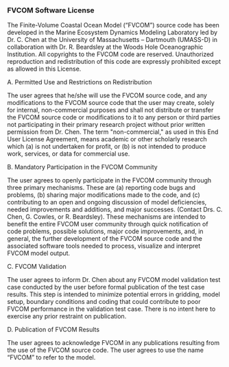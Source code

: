 ### FVCOM Software License

The Finite-Volume Coastal Ocean Model (“FVCOM”) source code has been developed in the Marine Ecosystem Dynamics Modeling Laboratory led by Dr. C. Chen at the University of Massachusetts – Dartmouth (UMASS-D) in collaboration with Dr. R. Beardsley at the Woods Hole Oceanographic Institution. All copyrights to the FVCOM code are reserved. Unauthorized reproduction and redistribution of this code are expressly prohibited except as allowed in this License.

A. Permitted Use and Restrictions on Redistribution

The user agrees that he/she will use the FVCOM source code, and any modifications to the FVCOM source code that the user may create, solely for internal, non-commercial purposes and shall not distribute or transfer the FVCOM source code or modifications to it to any person or third parties not participating in their primary research project without prior written permission from Dr. Chen. The term "non-commercial," as used in this End User License Agreement, means academic or other scholarly research which (a) is not undertaken for profit, or (b) is not intended to produce work, services, or data for commercial use.

B. Mandatory Participation in the FVCOM Community

The user agrees to openly participate in the FVCOM community through three primary mechanisms. These are (a) reporting code bugs and problems, (b) sharing major modifications made to the code, and (c) contributing to an open and ongoing discussion of model deficiencies, needed improvements and additions, and major successes. (Contact Drs. C. Chen, G. Cowles, or R. Beardsley). These mechanisms are intended to benefit the entire FVCOM user community through quick notification of code problems, possible solutions, major code improvements, and, in general, the further development of the FVCOM source code and the associated software tools needed to process, visualize and interpret FVCOM model output.

C. FVCOM Validation

The user agrees to inform Dr. Chen about any FVCOM model validation test case conducted by the user before formal publication of the test case results. This step is intended to minimize potential errors in gridding, model setup, boundary conditions and coding that could contribute to poor FVCOM performance in the validation test case. There is no intent here to exercise any prior restraint on publication.

D. Publication of FVCOM Results

The user agrees to acknowledge FVCOM in any publications resulting from the use of the FVCOM source code. The user agrees to use the name “FVCOM” to refer to the model.
